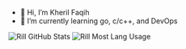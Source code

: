 - 👋 Hi, I’m Kheril Faqih
- 🌱 I’m currently learning go, c/c++, and DevOps

<!---
github stat
--->
<img alt='Rill GitHub Stats' src='https://github-readme-stats.vercel.app/api?username=jakues&hide=["issues"]&show_icons=true&theme=cobalt&langs_count=8' />

<img alt='Rill Most Lang Usage' src='https://github-readme-stats.vercel.app/api/top-langs?username=jakues&show_icons=true&theme=cobalt&locale=en&layout=compact' />

<!---
jakues/jakues is a ✨ special ✨ repository because its `README.md` (this file) appears on your GitHub profile.
You can click the Preview link to take a look at your changes.
--->

